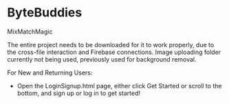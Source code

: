 # ByteBuddies
MixMatchMagic

The entire project needs to be downloaded for it to work properly, due to the cross-file interaction and Firebase connections. Image uploading folder currently not being used, previously used for background removal.

For New and Returning Users: 
- Open the LoginSignup.html page, either click Get Started or scroll to the bottom, and sign up or log in to get started!
